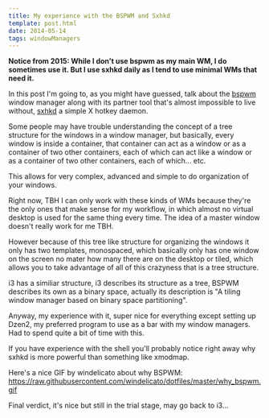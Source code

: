 ```yaml
---
title: My experience with the BSPWM and Sxhkd
template: post.html
date: 2014-05-14
tags: windowManagers
---
```


**Notice from 2015: While I don't use bspwm as my main WM, I do sometimes use
it.  But I use sxhkd daily as I tend to use minimal WMs that need it.**

In this post I'm going to, as you might have guessed, talk about the [bspwm][b]
window manager along with its partner tool that's almost impossible to live
without, [sxhkd][s] a simple X hotkey daemon.

[b]: https://github.com/baskerville/bspwm
[s]: https://github.com/baskerville/sxhkd

Some people may have trouble understanding the concept of a tree structure for
the windows in a window manager, but basically, every window is inside
a container, that container can act as a window or as a container of two other
containers, each of which can act like a window or as a container of two other
containers, each of which... etc.

This allows for very complex, advanced and simple to do organization of your
windows.

Right now, TBH I can only work with these kinds of WMs because they're the only
ones that make sense for my workflow, in which almost no virtual desktop is used
for the same thing every time.  The idea of a master window doesn't really work
for me TBH.

However because of this tree like structure for organizing the windows it only
has two templates, monospaced, which basically only has one window on the screen
no mater how many there are on the desktop or tiled, which allows you to take
advantage of all of this crazyness that is a tree structure.

i3 has a similiar structure, i3 describes its structure as a tree, BSPWM
describes its own as a binary space, actually its description is "A tiling
window manager based on binary space partitioning".

Anyway, my experience with it, super nice for everything except setting up
Dzen2, my preferred program to use as a bar with my window managers.  Had to
spend quite a bit of time with this.

If you have experience with the shell you'll probably notice right away why
sxhkd is more powerful than something like xmodmap.

Here's a nice GIF by windelicato about why BSPWM:
<https://raw.githubusercontent.com/windelicato/dotfiles/master/why_bspwm.gif>

Final verdict, it's nice but still in the trial stage, may go back to i3...
